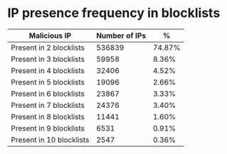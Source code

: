 # IP presence frequency in blocklists
| Malicious IP | Number of IPs | % |
|----|----|----|
| Present in 2 blocklists | 536839 | 74.87% |
| Present in 3 blocklists | 59958 | 8.36% |
| Present in 4 blocklists | 32406 | 4.52% |
| Present in 5 blocklists | 19096 | 2.66% |
| Present in 6 blocklists | 23867 | 3.33% |
| Present in 7 blocklists | 24376 | 3.40% |
| Present in 8 blocklists | 11441 | 1.60% |
| Present in 9 blocklists | 6531 | 0.91% |
| Present in 10 blocklists | 2547 | 0.36% |
